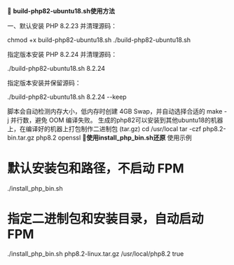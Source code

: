 
🚀 **build-php82-ubuntu18.sh使用方法**

一、默认安装 PHP 8.2.23 并清理源码：

chmod +x build-php82-ubuntu18.sh
./build-php82-ubuntu18.sh


指定版本安装 PHP 8.2.24 并清理源码：

./build-php82-ubuntu18.sh 8.2.24


指定版本安装并保留源码：

./build-php82-ubuntu18.sh 8.2.24 --keep


脚本会自动检测内存大小，低内存时创建 4GB Swap，并自动选择合适的 make -j 并行数，避免 OOM 编译失败。
生成的php82可以安装到其他ubuntu18的机器上，在编译好的机器上打包制作二进制包 (tar.gz)
cd /usr/local
tar -czf php8.2-bin.tar.gz php8.2 openssl
🚀**使用install_php_bin.sh还原**
使用示例
# 默认安装包和路径，不启动 FPM
./install_php_bin.sh

# 指定二进制包和安装目录，自动启动 FPM
./install_php_bin.sh php8.2-linux.tar.gz /usr/local/php8.2 true
